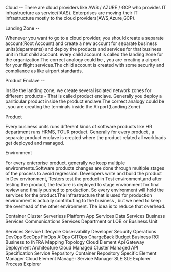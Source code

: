 Cloud --
There are cloud providers like AWS / AZURE / GCP who provides IT infrastructure as service(IAAS). Enterprises are moving their IT infrastructure mostly to the cloud providers(AWS,Azure,GCP).

Landing Zone --

Whenever you want to go to a cloud provider, you should create a separate account(Root Account) and create a new account for separate business units(deparments) and deploy the products and services for that business unit in that child account. every child account is called the landing zone for the organization.The correct analogy could be , you are creating a airport for your flight services.The child account is created with some security and compliance as like airport standards.

Product Enclave --

Inside the landing zone, we create several isolated network zones for different products -
That is called product enclave. Generally you deploy a pariticular product inside the product enclave.The correct analogy could be , you are creating the terminals inside the Airport(Landing Zone)

Product

Every business units runs different kinds of software products like HR department runs 
HRMS, TOUR product. Generally for every product , a separate product enclave is created where the product related all workloads get deployed and managed.

Environment

For every enterprise product, generally we keep multiple environments.Software products changes are done through multiple stages of the process to avoid regression. Developers write and build the product in Dev environment, Testers test the product in Test environment,and after testing the product, the feature is deployed to stage environment for final review and finally pushed to production. So every environment will hold the services for the product.The infrastructure that is used for production environment is actually contributing to the business , but we need to keep the overhead of the other environment. The idea is to reduce that overhead.

Container Cluster
Serverless Platform
App Services
Data Services
Business Services
Communications Services
Department or LOB or Business Unit

Services
Service Lifecycle
Observability
Developer
Security 
Operations
DevOps
SecOps
FinOps
AIOps
GITOps
ChargeBack
Budget
Business ROI
Business to INFRA Mapping
Topology
Cloud Element
Api Gateway
Deployment Architecture
Cloud Managed
Cluster Managed
API Specification
Service Repository
Container Repository
Specific Element Manager
Cloud Element Manager
Service Manager
SLE
SLE Explorer
Process Explorer





